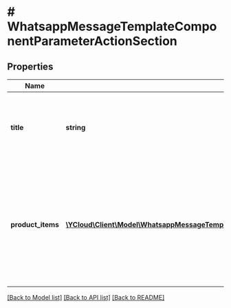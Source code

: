# # WhatsappMessageTemplateComponentParameterActionSection

## Properties

Name | Type | Description | Notes
------------ | ------------- | ------------- | -------------
**title** | **string** | Section title text. Maximum 24 characters. Markdown is not supported. | [optional]
**product_items** | [**\YCloud\Client\Model\WhatsappMessageTemplateComponentParameterActionSectionProductItem[]**](WhatsappMessageTemplateComponentParameterActionSectionProductItem.md) | Array of product SKU numbers. There is a minimum of 1 product per section and a maximum of 30 products across all sections. | [optional]

[[Back to Model list]](../../README.md#models) [[Back to API list]](../../README.md#endpoints) [[Back to README]](../../README.md)
